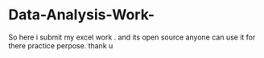 # Data-Analysis-Work-
So here i submit my excel work . and its open source anyone can use it for there practice perpose.
thank u 

